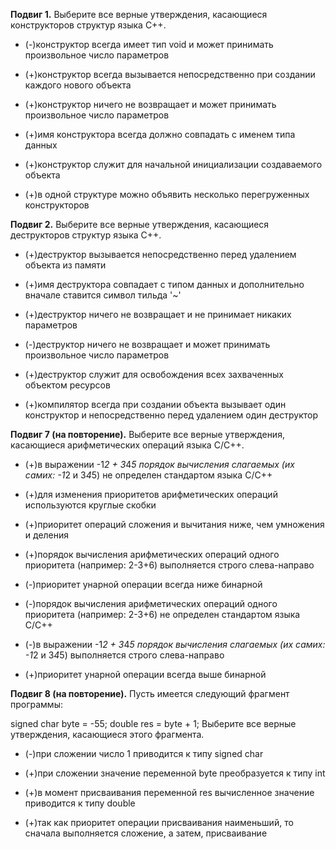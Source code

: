 **Подвиг 1.** Выберите все верные утверждения, касающиеся конструкторов структур языка С++.


* (-)конструктор всегда имеет тип void и может принимать произвольное число параметров

* (+)конструктор всегда вызывается непосредственно при создании каждого нового объекта

* (+)конструктор ничего не возвращает и может принимать произвольное число параметров

* (+)имя конструктора всегда должно совпадать с именем типа данных

* (+)конструктор служит для начальной инициализации создаваемого объекта

* (+)в одной структуре можно объявить несколько перегруженных конструкторов


**Подвиг 2.** Выберите все верные утверждения, касающиеся деструкторов структур языка С++.

* (+)деструктор вызывается непосредственно перед удалением объекта из памяти

* (+)имя деструктора совпадает с типом данных и дополнительно вначале ставится символ тильда '~'

* (+)деструктор ничего не возвращает и не принимает никаких параметров

* (-)деструктор ничего не возвращает и может принимать произвольное число параметров

* (+)деструктор служит для освобождения всех захваченных объектом ресурсов

* (+)компилятор всегда при создании объекта вызывает один конструктор и непосредственно перед удалением один деструктор


**Подвиг 7 (на повторение).** Выберите все верные утверждения, касающиеся арифметических операций языка C/C++.

* (+)в выражении -1*2 + 3*4*5 порядок вычисления слагаемых (их самих: -1*2 и 3*4*5) не определен стандартом языка C/C++

* (+)для изменения приоритетов арифметических операций используются круглые скобки

* (+)приоритет операций сложения и вычитания ниже, чем умножения и деления

* (+)порядок вычисления арифметических операций одного приоритета (например: 2-3+6) выполняется строго слева-направо

* (-)приоритет унарной операции всегда ниже бинарной

* (-)порядок вычисления арифметических операций одного приоритета (например: 2-3+6) не определен стандартом языка C/C++

* (-)в выражении -1*2 + 3*4*5 порядок вычисления слагаемых (их самих: -1*2 и 3*4*5) выполняется строго слева-направо

* (+)приоритет унарной операции всегда выше бинарной

**Подвиг 8 (на повторение).** Пусть имеется следующий фрагмент программы:

signed char byte = -55;
double res = byte + 1;
Выберите все верные утверждения, касающиеся этого фрагмента.


* (-)при сложении число 1 приводится к типу signed char

* (+)при сложении значение переменной byte преобразуется к типу int

* (+)в момент присваивания переменной res вычисленное значение приводится к типу double

* (+)так как приоритет операции присваивания наименьший, то сначала выполняется сложение, а затем, присваивание